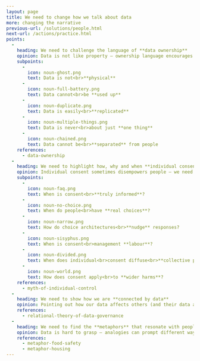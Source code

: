 ```yaml
---
layout: page
title: We need to change how we talk about data
more: changing the narrative
previous-url: /solutions/people.html
next-url: /actions/practice.html
points:
  -
    heading: We need to challenge the language of **data ownership**
    opinion: Data is not like property – ownership language encourages faulty intuitions about how data should be governed
    subpoints:
      -
        icon: noun-ghost.png
        text: Data is not<br>**physical**
      -
        icon: noun-full-battery.png
        text: Data cannot<br>be **used up**
      -
        icon: noun-duplicate.png
        text: Data is easily<br>**replicated**
      -
        icon: noun-multiple-things.png
        text: Data is never<br>about just **one thing**
      -
        icon: noun-chained.png
        text: Data cannot be<br>**separated** from people
    references:
      - data-ownership
  -
    heading: We need to highlight how, why and when **individual consent** fails us
    opinion: Individual consent sometimes disempowers people – we need to talk about its limits to avoid its misapplication
    subpoints:
      -
        icon: noun-faq.png
        text: When is consent<br>**truly informed**?
      -
        icon: noun-no-choice.png
        text: When do people<br>have **real choices**?
      -
        icon: noun-narrow.png
        text: How do choice architectures<br>**nudge** responses?
      -
        icon: noun-sisyphus.png
        text: When is consent<br>management **labour**?
      -
        icon: noun-divided.png
        text: When does individual<br>consent diffuse<br>**collective power**?
      -
        icon: noun-world.png
        text: How does consent apply<br>to **wider harms**?
    references:
      - myth-of-individual-control
  -
    heading: We need to show how we are **connected by data**
    opinion: Pointing out how our data affects others (and their data affects us) reflects reality and promotes collective action
    references:
      - relational-theory-of-data-governance
  -
    heading: We need to find the **metaphors** that resonate with people
    opinion: Data is hard to grasp – analogies can prompt different ways of thinking about it and challenge invalid intuitions
    references:
      - metaphor-food-safety
      - metaphor-housing
---
```

